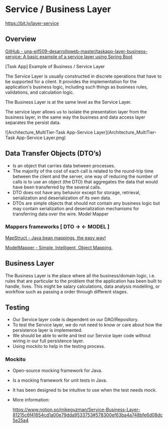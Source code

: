 # Service / Business Layer
https://bit.ly/layer-service

## Overview

[GitHub - una-eif509-desarrolloweb-master/taskapp-layer-business-service: A basic example of a service layer using Spring Boot](https://github.com/una-eif509-desarrolloweb-master/taskapp-layer-business-service)

[Task App] Example of Business / Service Layer

The Service Layer is usually constructed in discrete operations that have to be supported for a client. It provides the implementation for the application's business logic, including such things as business rules, validations, and calculation logic.

The Business Layer is at the same level as the Service Layer.

The service layer allows us to isolate the presentation layer from the business layer, in the same way the business and data access layer separates the persist data.

![Architecture_MultiTier-Task App-Service Layer](Architecture_MultiTier-Task App-Service Layer.png)

## Data Transfer Objects (DTO’s)

- Is an object that carries data between processes.
- The majority of the cost of each call is related to the round-trip time between the client and the server, one way of reducing the number of calls is to use an object (the DTO) that aggregates the data that would have been transferred by the several calls.
- DTO does not have any behavior except for storage, retrieval, serialization and deserialization of its own data.
- DTOs are simple objects that should not contain any business logic but may contain serialization and deserialization mechanisms for transferring data over the wire. Model Mapper

### Mappers frameworks [ DTO → ← MODEL ]

[MapStruct - Java bean mappings, the easy way!](https://mapstruct.org/)

[ModelMapper - Simple, Intelligent, Object Mapping.](http://modelmapper.org/)

## Business Layer

The Business Layer is the place where all the business/domain logic, i.e. rules that are particular to the problem that the application has been built to handle, lives. This might be salary calculations, data analysis modelling, or workflow such as passing a order through different stages.

## Testing

- Our Service layer code is dependent on our DAO/Repository.
- To test the Service layer, we do not need to know or care about how the persistence layer is implemented.
- We should be able to write and test our Service layer code without wiring in our full persistence layer.
- Using mockito to help in the testing process.

### Mockito

- Open-source mocking framework for Java.

- Is a mocking framework for unit tests in Java.

- It has been designed to be intuitive to use when the test needs mock.

- More information:

  https://www.notion.so/mikeguzman/Service-Business-Layer-81215c6f41654cd1a00e79dda9533753#578300ef63ba4a748bfe6d08dc5e25a4